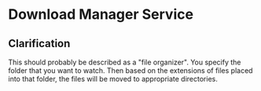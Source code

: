 # Download Manager Service
## Clarification
This should probably be described as a "file organizer". You specify the folder that you want to watch. Then based on the extensions of files placed into that folder, the files will be moved to appropriate directories.
